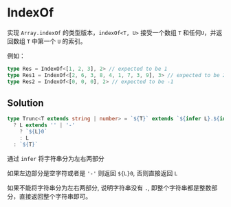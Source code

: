 # IndexOf

实现 `Array.indexOf` 的类型版本，`indexOf<T, U>` 接受一个数组 `T` 和任何`U`，并返回数组 `T` 中第一个 `U` 的索引。

例如：

```ts
type Res = IndexOf<[1, 2, 3], 2> // expected to be 1
type Res1 = IndexOf<[2, 6, 3, 8, 4, 1, 7, 3, 9], 3> // expected to be 2
type Res2 = IndexOf<[0, 0, 0], 2> // expected to be -1
```

## Solution

```ts
type Trunc<T extends string | number> = `${T}` extends `${infer L}.${infer _}`
  ? L extends '' | '-'
    ? `${L}0`
    : L
  : `${T}`
```

通过 `infer` 将字符串分为左右两部分

如果左边部分是空字符或者是 `'-'` 则返回 `${L}0`, 否则直接返回 `L`

如果不能将字符串分为左右两部分, 说明字符串没有 `.`, 即整个字符串都是整数部分，直接返回整个字符串即可。
